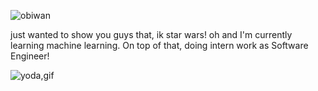 
![obiwan](https://github.com/user-attachments/assets/c1f96121-3700-4e0f-a9d6-4ce18a3827b3)

just wanted to show you guys that, ik star wars!
oh and I'm currently learning machine learning. On top of that, doing intern work as Software Engineer!

![yoda,gif](https://github.com/user-attachments/assets/e6dce3fc-690b-4301-aea8-8210965cc306)

<!--
**Series-Parallel/Series-Parallel** is a ✨ _special_ ✨ repository because its `README.md` (this file) appears on your GitHub profile.

Here are some ideas to get you started:

- 🔭 I’m currently working on ...
- 🌱 I’m currently learning ...
- 👯 I’m looking to collaborate on ...
- 🤔 I’m looking for help with ...
- 💬 Ask me about ...
- 📫 How to reach me: ...
- 😄 Pronouns: ...
- ⚡ Fun fact: ...
-->

